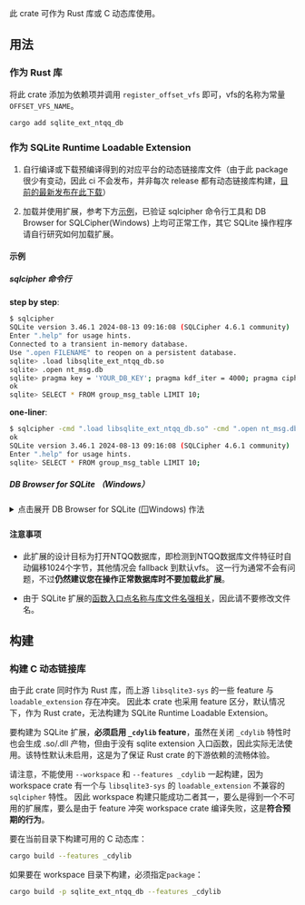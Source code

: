 此 crate 可作为 Rust 库或 C 动态库使用。

## 用法

### 作为 Rust 库

将此 crate 添加为依赖项并调用 `register_offset_vfs` 即可，vfs的名称为常量`OFFSET_VFS_NAME`。
```sh
cargo add sqlite_ext_ntqq_db
```

### 作为 SQLite Runtime Loadable Extension

1. 自行编译或下载预编译得到的对应平台的动态链接库文件（由于此 package 很少有变动，因此 ci 不会发布，并非每次 release 都有动态链接库构建，[目前的最新发布在此下载](https://github.com/artiga033/ntdb_unwrap/releases/tag/v0.1.0)）

2. 加载并使用扩展，参考下方[示例](#示例)，已验证 sqlcipher 命令行工具和 DB Browser for SQLCipher(Windows) 上均可正常工作，其它 SQLite 操作程序请自行研究如何加载扩展。

#### 示例

##### sqlcipher 命令行
**step by step**:

```sh
$ sqlcipher
SQLite version 3.46.1 2024-08-13 09:16:08 (SQLCipher 4.6.1 community)
Enter ".help" for usage hints.
Connected to a transient in-memory database.
Use ".open FILENAME" to reopen on a persistent database.
sqlite> .load libsqlite_ext_ntqq_db.so
sqlite> .open nt_msg.db
sqlite> pragma key = 'YOUR_DB_KEY'; pragma kdf_iter = 4000; pragma cipher_hmac_algorithm = HMAC_SHA1;
ok
sqlite> SELECT * FROM group_msg_table LIMIT 10;
```

**one-liner**:

```sh
$ sqlcipher -cmd ".load libsqlite_ext_ntqq_db.so" -cmd ".open nt_msg.db" -cmd "pragma key = 'YOUR_DB_KEY'; pragma kdf_iter = 4000; pragma cipher_hmac_algorithm = HMAC_SHA1;"
ok
SQLite version 3.46.1 2024-08-13 09:16:08 (SQLCipher 4.6.1 community)
Enter ".help" for usage hints.
sqlite> SELECT * FROM group_msg_table LIMIT 10;
```

##### DB Browser for SQLite （Windows）
<details>
<summary> 点击展开 DB Browser for SQLite (🪟Windows) 作法</summary>

1. 从[release](https://github.com/artiga033/ntdb_unwrap/releases/tag/v0.1.0)下载[`sqlite_ext_ntqq_db-x86_64-pc-windows-msvc.zip`](https://github.com/artiga033/ntdb_unwrap/releases/download/v0.1.0/sqlite_ext_ntqq_db-x86_64-pc-windows-msvc.zip)，解压得到里面的dll文件，注意**不要修改dll的文件名**。

2. 打开 DB Browser for SQLite，选择`文件`->`新建内存数据库`，之后的弹窗直接关掉，然后点击`工具`->`加载扩展`，选择第1步中的dll文件。
![Image](https://github.com/user-attachments/assets/8eaa1d2b-db1f-40bb-8473-f03b64862416)

3. 提示“扩展已成功加载”，此时再`打开数据库`，直接选择 NTQQ 的.db文件，然后正常输入密码、加密方式即可直接打开数据库。
![Image](https://github.com/user-attachments/assets/6fd3ea8f-049f-4dd8-9fb5-53a3de749662)

**PS**：如果不想每次都手动选择加载扩展，也可以到`编辑`->`首选项`->`扩展` 中，在“选择每个数据库要加载的扩展”一栏添加该DLL。不过要注意的是，即便这样也要**先新建内存数据库**，再去打开文件，因为 sqlbrowser 的设计是在连接建立后才加载扩展，因此必须先建一个memdb来触发扩展加载。

**PS2**：不建议处理正常数据库时也开着这个扩展，虽然会尽可能fallback到默认VFS，不过由于用于探测是否是QQ数据库的方法很原始，存在一定出错的可能。
</details>

#### 注意事项
- 此扩展的设计目标为打开NTQQ数据库，即检测到NTQQ数据库文件特征时自动偏移1024个字节，其他情况会 fallback 到默认vfs。
这一行为通常不会有问题，不过**仍然建议您在操作正常数据库时不要加载此扩展**。

- 由于 SQLite 扩展的[函数入口点名称与库文件名强相关](https://www.sqlite.org/loadext.html#:~:text=If%20your%20shared%20library%20ends%20up%20being%20named%20%22YourCode.so%22%20or%20%22YourCode.dll%22%20or%20%22YourCode.dylib%22%20as%20shown%20in%20the%20compiler%20examples%20above%2C%20then%20the%20correct%20entry%20point%20name%20would%20be%20%22sqlite3_yourcode_init%22.)，因此请不要修改文件名。

## 构建

### 构建 C 动态链接库

由于此 crate 同时作为 Rust 库，而上游 `libsqlite3-sys` 的一些 feature 与 `loadable_extension` 存在冲突。
因此本 crate 也采用 feature 区分，默认情况下，作为 Rust crate，无法构建为 SQLite Runtime Loadable Extension。

要构建为 SQLite 扩展，**必须启用 `_cdylib` feature**，虽然在关闭 `_cdylib` 特性时也会生成 .so/.dll 产物，但由于没有 sqlite extension 入口函数，因此实际无法使用。该特性默认未启用，这是为了保证 Rust crate 的下游依赖的流畅体验。

请注意，不能使用 `--workspace` 和 `--features _cdylib` 一起构建，因为workspace crate 有一个与 `libsqlite3-sys` 的 `loadable_extension` 不兼容的 `sqlcipher` 特性。
因此 workspace 构建只能成功二者其一，要么是得到一个不可用的扩展库，要么是由于 feature 冲突 workspace crate 编译失败，这是**符合预期的行为**。

要在当前目录下构建可用的 C 动态库：

```sh
cargo build --features _cdylib
```

如果要在 workspace 目录下构建，必须指定`package`：

```sh
cargo build -p sqlite_ext_ntqq_db --features _cdylib
```
